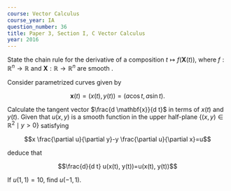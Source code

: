 ```yaml
---
course: Vector Calculus
course_year: IA
question_number: 36
title: Paper 3, Section I, C Vector Calculus
year: 2016
---
```




State the chain rule for the derivative of a composition $t \mapsto f(\mathbf{X}(t))$, where $f: \mathbb{R}^{n} \rightarrow \mathbb{R}$ and $\mathbf{X}: \mathbb{R} \rightarrow \mathbb{R}^{n}$ are smooth $.$

Consider parametrized curves given by

$$\mathbf{x}(t)=(x(t), y(t))=(a \cos t, a \sin t) .$$

Calculate the tangent vector $\frac{d \mathbf{x}}{d t}$ in terms of $x(t)$ and $y(t)$. Given that $u(x, y)$ is a smooth function in the upper half-plane $\left\{(x, y) \in \mathbb{R}^{2} \mid y>0\right\}$ satisfying

$$x \frac{\partial u}{\partial y}-y \frac{\partial u}{\partial x}=u$$

deduce that

$$\frac{d}{d t} u(x(t), y(t))=u(x(t), y(t))$$

If $u(1,1)=10$, find $u(-1,1)$.